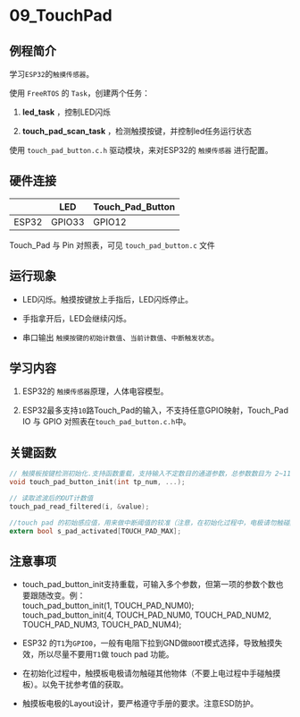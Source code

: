 # 09_TouchPad

## 例程简介

学习`ESP32`的`触摸传感器`。

使用 `FreeRTOS` 的 `Task`，创建两个任务：

1. **led_task** ，控制LED闪烁

2. **touch_pad_scan_task** ，检测触摸按键，并控制led任务运行状态

使用 `touch_pad_button.c.h` 驱动模块，来对ESP32的 `触摸传感器` 进行配置。


## 硬件连接

|        | LED    | Touch_Pad_Button   |
| ------ | ------ | ------------------ |
| ESP32  | GPIO33 | GPIO12             |

Touch_Pad 与 Pin 对照表，可见 `touch_pad_button.c` 文件


## 运行现象

* LED闪烁。触摸按键放上手指后，LED闪烁停止。

* 手指拿开后，LED会继续闪烁。

* 串口输出 `触摸按键的初始计数值`、`当前计数值`、`中断触发状态`。


## 学习内容

1. ESP32的 `触摸传感器`原理，人体电容模型。

2. ESP32最多支持`10`路Touch_Pad的输入，不支持任意GPIO映射，Touch_Pad IO 与 GPIO 对照表在`touch_pad_button.c.h`中。


## 关键函数

```c
// 触摸板按键检测初始化.支持函数重载，支持输入不定数目的通道参数，总参数数目为 2~11。
void touch_pad_button_init(int tp_num, ...);

// 读取滤波后的OUT计数值
touch_pad_read_filtered(i, &value);

//touch pad 的初始感应值，用来做中断阈值的较准（注意，在初始化过程中，电极请勿触碰其他物体，以免干扰此值的正常获取）
extern bool s_pad_activated[TOUCH_PAD_MAX];
```


## 注意事项

- touch_pad_button_init支持重载，可输入多个参数，但第一项的参数个数也要跟随改变。例：<br/>
touch_pad_button_init(1, TOUCH_PAD_NUM0);<br/>
touch_pad_button_init(4, TOUCH_PAD_NUM0, TOUCH_PAD_NUM2, TOUCH_PAD_NUM3, TOUCH_PAD_NUM4);

- ESP32 的`T1`为`GPIO0`，一般有电阻下拉到GND做`BOOT`模式选择，导致触摸失效，所以尽量不要用`T1`做 touch pad 功能。

- 在初始化过程中，触摸板电极请勿触碰其他物体（不要上电过程中手碰触摸板）。以免干扰参考值的获取。

- 触摸板电极的Layout设计，要严格遵守手册的要求。注意ESD防护。